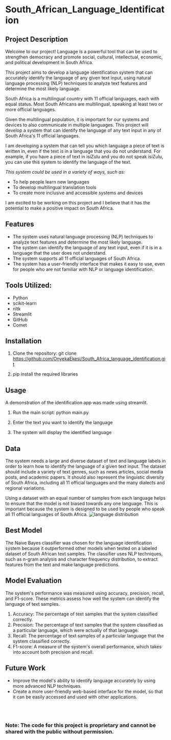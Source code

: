 # South_African_Language_Identification

## Project Description

Welcome to our project! Language is a powerful tool that can be used to strengthen democracy and promote social, cultural, intellectual, economic, and political development in South Africa.

This project aims to develop a language identification system that can accurately identify the language of any given text input, using natural language processing (NLP) techniques to analyze text features and determine the most likely language.

South Africa is a multilingual country with 11 official languages, each with equal status. Most South Africans are multilingual, speaking at least two or more official languages.

Given the multilingual population, it is important for our systems and devices to also communicate in multiple languages. This project will develop a system that can identify the language of any text input in any of South Africa's 11 official languages.

I am developing a system that can tell you which language a piece of text is written in, even if the text is in a language that you do not understand. For example, if you have a piece of text in isiZulu and you do not speak isiZulu, you can use this system to identify the language of the text.

*This system could be used in a variety of ways, such as:*

* To help people learn new languages
* To develop multilingual translation tools
* To create more inclusive and accessible systems and devices

I am excited to be working on this project and I believe that it has the potential to make a positive impact on South Africa.

## Features
* The system uses natural language processing (NLP) techniques to analyze text features and determine the most likely language.
* The system can identify the language of any text input, even if it is in a language that the user does not understand.
* The system supports all 11 official languages of South Africa.
* The system has a user-friendly interface that makes it easy to use, even for people who are not familiar with NLP or language identification.

## Tools Utilized:
* Python
* scikit-learn
* nltk
* Streamlit
* GitHub
* Comet

## Installation
1. Clone the repository: git clone https://github.com/OnyekaEkesi/South_Africa_language_identification.git

2. pip install the required libraries

## Usage
A demonstration of the identification app was made using streamlit.
1. Run the main script: python main.py

2. Enter the text you want to identify the language

3. The system will display the identified language

## Data
The system needs a large and diverse dataset of text and language labels in order to learn how to identify the language of a given text input. The dataset should include a variety of text genres, such as news articles, social media posts, and academic papers. It should also represent the linguistic diversity of South Africa, including all 11 official languages and the many dialects and regional variations.

Using a dataset with an equal number of samples from each language helps to ensure that the model is not biased towards any one language. This is important because the system is designed to be used by people who speak all 11 official languages of South Africa.
![language distribution](https://github.com/obinnameso/South-Africa-language-identification/blob/main/images/lang_dist.jpg?raw=true)

## Best Model
The Naive Bayes classifier was chosen for the language identification system because it outperformed other models when tested on a labeled dataset of South African text samples. The classifier uses NLP techniques, such as n-gram analysis and character frequency distribution, to extract features from the text and make language predictions.

## Model Evaluation
The system's performance was measured using accuracy, precision, recall, and F1-score. These metrics assess how well the system can identify the language of text samples.
1. Accuracy: The percentage of text samples that the system classified correctly.
2. Precision: The percentage of text samples that the system classified as a particular language, which were actually of that language.
3. Recall: The percentage of text samples of a particular language that the system classified correctly.
4. F1-score: A measure of the system's overall performance, which takes into account both precision and recall.

## Future Work
* Improve the model's ability to identify language accurately by using more advanced NLP techniques.
* Create a more user-friendly web-based interface for the model, so that it can be easily accessed and used with other applications.

<br>
<br>

### Note: The code for this project is proprietary and cannot be shared with the public without permission.
